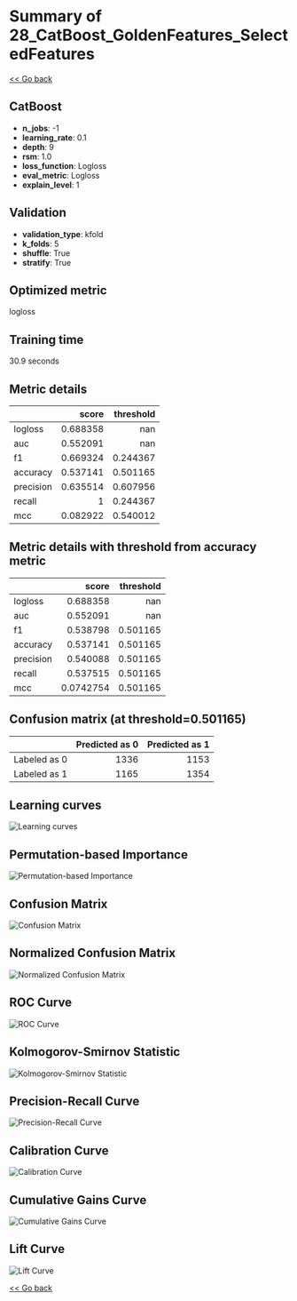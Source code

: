 # Summary of 28_CatBoost_GoldenFeatures_SelectedFeatures

[<< Go back](../README.md)


## CatBoost
- **n_jobs**: -1
- **learning_rate**: 0.1
- **depth**: 9
- **rsm**: 1.0
- **loss_function**: Logloss
- **eval_metric**: Logloss
- **explain_level**: 1

## Validation
 - **validation_type**: kfold
 - **k_folds**: 5
 - **shuffle**: True
 - **stratify**: True

## Optimized metric
logloss

## Training time

30.9 seconds

## Metric details
|           |    score |   threshold |
|:----------|---------:|------------:|
| logloss   | 0.688358 |  nan        |
| auc       | 0.552091 |  nan        |
| f1        | 0.669324 |    0.244367 |
| accuracy  | 0.537141 |    0.501165 |
| precision | 0.635514 |    0.607956 |
| recall    | 1        |    0.244367 |
| mcc       | 0.082922 |    0.540012 |


## Metric details with threshold from accuracy metric
|           |     score |   threshold |
|:----------|----------:|------------:|
| logloss   | 0.688358  |  nan        |
| auc       | 0.552091  |  nan        |
| f1        | 0.538798  |    0.501165 |
| accuracy  | 0.537141  |    0.501165 |
| precision | 0.540088  |    0.501165 |
| recall    | 0.537515  |    0.501165 |
| mcc       | 0.0742754 |    0.501165 |


## Confusion matrix (at threshold=0.501165)
|              |   Predicted as 0 |   Predicted as 1 |
|:-------------|-----------------:|-----------------:|
| Labeled as 0 |             1336 |             1153 |
| Labeled as 1 |             1165 |             1354 |

## Learning curves
![Learning curves](learning_curves.png)

## Permutation-based Importance
![Permutation-based Importance](permutation_importance.png)
## Confusion Matrix

![Confusion Matrix](confusion_matrix.png)


## Normalized Confusion Matrix

![Normalized Confusion Matrix](confusion_matrix_normalized.png)


## ROC Curve

![ROC Curve](roc_curve.png)


## Kolmogorov-Smirnov Statistic

![Kolmogorov-Smirnov Statistic](ks_statistic.png)


## Precision-Recall Curve

![Precision-Recall Curve](precision_recall_curve.png)


## Calibration Curve

![Calibration Curve](calibration_curve_curve.png)


## Cumulative Gains Curve

![Cumulative Gains Curve](cumulative_gains_curve.png)


## Lift Curve

![Lift Curve](lift_curve.png)



[<< Go back](../README.md)
